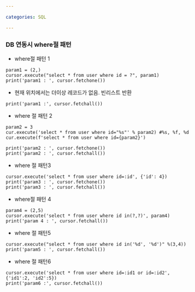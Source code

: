 ```yaml
---

categories: SQL

---
```



### DB 연동시 where절 패턴 

- where절 패턴 1
```
param1 = (2,) 
cursor.execute("select * from user where id = ?", param1)
print('param1 : ', cursor.fetchone())
```

- 현재 위치에서는 더이상 레코드가 없음. 빈리스트 반환
```
print('param1 :', cursor.fetchall())
```
- where 절 패턴 2
```
param2 = 3
cur.execute('select * from user where id="%s"' % param2) #%s, %f, %d
cur.execute(f'select * from user where id={param2}')

print('param2 : ', cursor.fetchone())
print('param2 : ', cursor.fetchall())
```

- where 절 패턴3
```
cursor.execute('select * from user where id=:id', {'id': 4})
print('param3 : ', cursor.fetchone())
print('param3 : ', cursor.fetchall())
```

- where절 패턴 4
```
param4 = (2,5)
cursor.execute('select * from user where id in(?,?)', param4)
print('param 4 : ', cursor.fetchall())
``` 
- where 절 패턴5
```
cursor.execute("select * from user where id in('%d', '%d')" %(3,4))
print('param5 : ', cursor.fetchall())
```
- where 절 패턴6
  
```
cursor.execute('select * from user where id=:id1 or id=:id2', {'id1':2, 'id2':5})
print('param6 :', cursor.fetchall())
```
